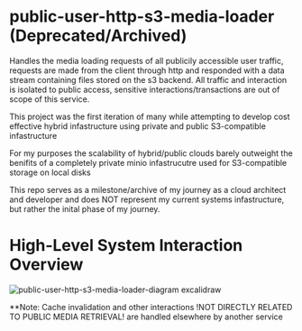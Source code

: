 # public-user-http-s3-media-loader (Deprecated/Archived)
Handles the media loading requests of all publicily accessible user traffic, requests are made from the client through http and responded with a data stream containing files stored on the s3 backend. All traffic and interaction is isolated to public access, sensitive interactions/transactions are out of scope of this service.

This project was the first iteration of many while attempting to develop cost effective hybrid infastructure using private and public S3-compatible infastructure

For my purposes the scalability of hybrid/public clouds barely outweight the benifits of a completely private minio infastrucutre used for S3-compatible storage on local disks

This repo serves as a milestone/archive of my journey as a cloud architect and developer and does NOT represent my current systems infastructure, but rather the inital phase of my journey.


# High-Level System Interaction Overview
![public-user-http-s3-media-loader-diagram excalidraw](https://github.com/user-attachments/assets/97f95c10-2a48-413b-9448-dbfa7da68df5)


**Note:
Cache invalidation and other interactions !NOT DIRECTLY RELATED TO PUBLIC MEDIA RETRIEVAL! are handled elsewhere by another service
